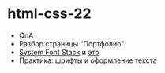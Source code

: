 # html-css-22

- QnA
- Разбор страницы "Портфолио"
- [System Font Stack](https://systemfontstack.com/) и [это](https://devhints.io/css-system-font-stack)
- Практика: шрифты и оформление текста

